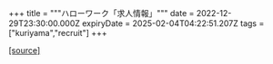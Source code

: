 +++
title = """ハローワーク「求人情報」"""
date = 2022-12-29T23:30:00.000Z
expiryDate = 2025-02-04T04:22:51.207Z
tags = ["kuriyama","recruit"]
+++


[[source]](https://www.town.kuriyama.hokkaido.jp/soshiki/51/20382.html)

